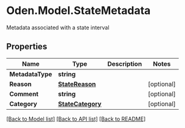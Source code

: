 # Oden.Model.StateMetadata
Metadata associated with a state interval

## Properties

Name | Type | Description | Notes
------------ | ------------- | ------------- | -------------
**MetadataType** | **string** |  | 
**Reason** | [**StateReason**](StateReason.md) |  | [optional] 
**Comment** | **string** |  | [optional] 
**Category** | [**StateCategory**](StateCategory.md) |  | [optional] 

[[Back to Model list]](../README.md#documentation-for-models) [[Back to API list]](../README.md#documentation-for-api-endpoints) [[Back to README]](../README.md)

